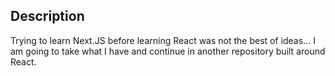 ## Description

Trying to learn Next.JS before learning React was not the best of ideas... I am going to take what I have and continue in another repository built around React.
